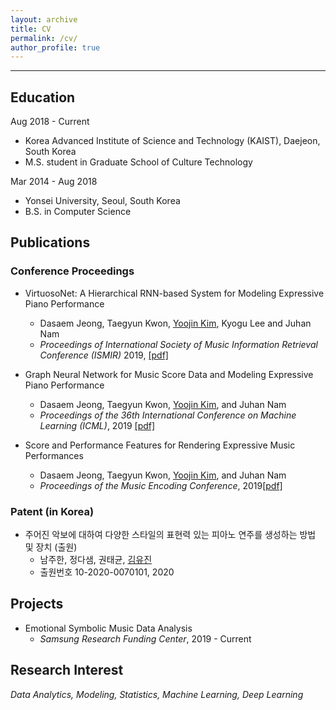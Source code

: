```yaml
---
layout: archive
title: CV
permalink: /cv/
author_profile: true
---
```

---
## Education
Aug 2018 - Current
* Korea Advanced Institute of Science and Technology (KAIST), Daejeon, South Korea
* M.S. student in Graduate School of Culture Technology

Mar 2014 - Aug 2018
* Yonsei University, Seoul, South Korea
* B.S. in Computer Science


## Publications
### Conference Proceedings
* VirtuosoNet: A Hierarchical RNN-based System for Modeling Expressive Piano Performance 
    + Dasaem Jeong, Taegyun Kwon, <u>Yoojin Kim</u>, Kyogu Lee and Juhan Nam 
    + *Proceedings of International Society of Music Information Retrieval Conference (ISMIR)* 2019, [[pdf]](https://archives.ismir.net/ismir2019/paper/000112.pdf)

* Graph Neural Network for Music Score Data and Modeling Expressive Piano Performance
	+ Dasaem Jeong, Taegyun Kwon, <u>Yoojin Kim</u>, and Juhan Nam
	+ *Proceedings of the 36th International Conference on Machine Learning (ICML)*, 2019 [[pdf]](http://proceedings.mlr.press/v97/jeong19a/jeong19a.pdf)

* Score and Performance Features for Rendering Expressive Music Performances 
    + Dasaem Jeong, Taegyun Kwon, <u>Yoojin Kim</u>, and Juhan Nam
    + *Proceedings of the Music Encoding Conference*, 2019[[pdf]](http://mac.kaist.ac.kr/pubs/JeongKwonKimNam-mec2019.pdf)

### Patent (in Korea)
* 주어진 악보에 대하여 다양한 스타일의 표현력 있는 피아노 연주를 생성하는 방법 및 장치 (출원)
    + 남주한, 정다샘, 권태균, <u>김유진</u>
    + 출원번호 10-2020-0070101, 2020

## Projects
* Emotional Symbolic Music Data Analysis
    + *Samsung Research Funding Center*, 2019 - Current

## Research Interest
*Data Analytics, Modeling, Statistics, Machine Learning, Deep Learning* 